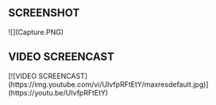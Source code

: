 <h2>SCREENSHOT</h2>
![](Capture.PNG)

<h2>VIDEO SCREENCAST</h2>
[![VIDEO SCREENCAST](https://img.youtube.com/vi/UIvfpRFtEtY/maxresdefault.jpg)](https://youtu.be/UIvfpRFtEtY)
